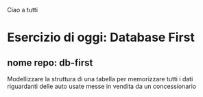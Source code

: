 Ciao a tutti

# Esercizio di oggi: Database First

## nome repo: db-first

Modellizzare la struttura di una tabella per memorizzare tutti i dati riguardanti delle auto usate messe in vendita da un concessionario